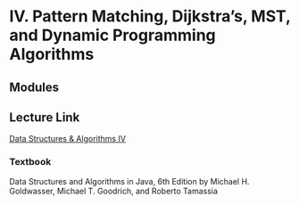 # Ⅳ. Pattern Matching, Dijkstra’s, MST, and Dynamic Programming Algorithms

## Modules 

## Lecture Link

[Data Structures & Algorithms Ⅳ](https://www.edx.org/learn/data-structures/the-georgia-institute-of-technology-data-structures-algorithms-iv-pattern-matching-dijkstras-mst-and-dynamic-programming-algorithms?index=product&queryID=3a7a5860edc86aaeb302a203b7b190f6&position=3&results_level=second-level-results&term=GTx%3A+Data+Structures+%26+Algorithms&objectID=course-c721c68b-6c24-4fe3-aa23-cce991d318be&campaign=Data+Structures+%26+Algorithms+IV%3A+Pattern+Matching%2C+Dijkstra%E2%80%99s%2C+MST%2C+and+Dynamic+Programming+Algorithms&source=edX&product_category=course&placement_url=https%3A%2F%2Fwww.edx.org%2Fsearch)

### Textbook

Data Structures and Algorithms in Java, 6th Edition by Michael H. Goldwasser, Michael T. Goodrich, and Roberto Tamassia
